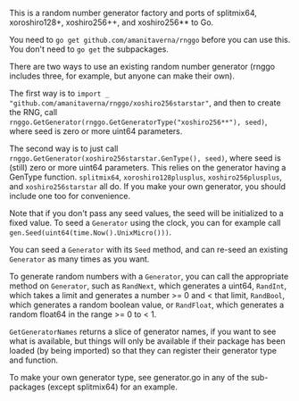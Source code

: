 This is a random number generator factory and ports of splitmix64, xoroshiro128+, xoshiro256++, and xoshiro256** to Go.

You need to `go get github.com/amanitaverna/rnggo` before you can use this. You don't need to `go get` the subpackages.

There are two ways to use an existing random number generator (rnggo includes three, for example, but anyone can make their own).

The first way is to `import _ "github.com/amanitaverna/rnggo/xoshiro256starstar"`, and then to create the RNG, call `rnggo.GetGenerator(rnggo.GetGeneratorType("xoshiro256**"), seed)`, where seed is zero or more uint64 parameters.

The second way is to just call `rnggo.GetGenerator(xoshiro256starstar.GenType(), seed)`, where seed is (still) zero or more uint64 parameters. This relies on the generator having a GenType function. `splitmix64`, `xoroshiro128plusplus`, `xoshiro256plusplus`, and `xoshiro256starstar` all do. If you make your own generator, you should include one too for convenience.

Note that if you don't pass any seed values, the seed will be initialized to a fixed value. To seed a `Generator` using the clock, you can for example call `gen.Seed(uint64(time.Now().UnixMicro()))`.

You can seed a `Generator` with its `Seed` method, and can re-seed an existing `Generator` as many times as you want.

To generate random numbers with a `Generator`, you can call the appropriate method on `Generator`, such as `RandNext`, which generates a uint64, `RandInt`, which takes a limit and generates a number >= 0 and < that limit, `RandBool`, which generates a random boolean value, or `RandFloat`, which generates a random float64 in the range >= 0 to < 1.

`GetGeneratorNames` returns a slice of generator names, if you want to see what is available, but things will only be available if their package has been loaded (by being imported) so that they can register their generator type and function.

To make your own generator type, see generator.go in any of the sub-packages (except splitmix64) for an example.